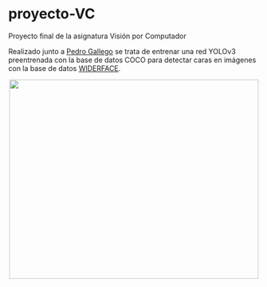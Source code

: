 # proyecto-VC
Proyecto final de la asignatura Visión por Computador

Realizado junto a [Pedro Gallego](https://github.com/pedrogallegolpz) se trata de entrenar una red YOLOv3 preentrenada con la base de datos COCO para detectar caras en
imágenes con la base de datos [WIDERFACE](http://shuoyang1213.me/WIDERFACE/).

<p align="center">
<img src="https://github.com/victory06/proyecto-VC/blob/master/img.png" height="400" width="500" >
</p>
